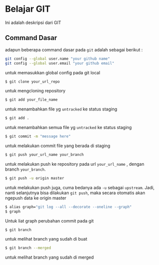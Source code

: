 # Belajar GIT
Ini adalah deskripsi dari GIT


## Command Dasar
adapun beberapa command dasar pada `git` adalah sebagai berikut :

```bash
git config --global user.name "your github name"
git config --global user.email "your github email"
```
untuk memasukkan global config pada git local

```bash
$ git clone your_url_repo
```
untuk mengcloning repository

```bash
$ git add your_file_name
```
untuk menambahkan file yg `untracked` ke status staging

```bash
$ git add .
```
untuk menambahkan semua file yg `untracked` ke status staging

```bash
$ git commit -m "message here"
```
untuk melakukan commit file yang berada di staging

```bash
$ git push your_url_name your_branch 
```
untuk melakukan push ke repository pada url `your_url_name` , dengan branch `your_branch`.


```bash
$ git push -u origin master
```
untuk melakukan push juga, cuma bedanya ada `-u` sebagai `upstream`. Jadi, nanti selanjutnya bisa dilakukan `git push`, maka secara otomatis akan ngepush data ke origin master


```bash
$ alias graph="git log --all --decorate --oneline --graph"
$ graph
```
Untuk liat graph perubahan commit pada git


```bash
$ git branch
```
untuk melihat branch yang sudah di buat


```bash
$ git branch --merged
```
untuk melihat branch yang sudah di merged
